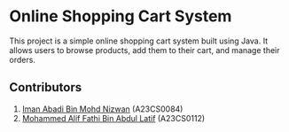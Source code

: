 # Online Shopping Cart System
This project is a simple online shopping cart system built using Java. It allows users to browse products, add them to their cart, and manage their orders.

## Contributors
1. [Iman Abadi Bin Mohd Nizwan](https://github.com/imn353) (A23CS0084)
2. [Mohammed Alif Fathi Bin Abdul Latif](https://github.com/AlifFathi) (A23CS0112)

